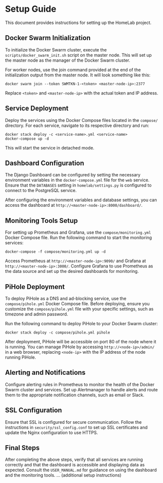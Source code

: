 # Setup Guide

This document provides instructions for setting up the HomeLab project.

## Docker Swarm Initialization

To initialize the Docker Swarm cluster, execute the `scripts/docker_swarm_init.sh` script on the master node. This will set up the master node as the manager of the Docker Swarm cluster.

For worker nodes, use the join command provided at the end of the initialization output from the master node. It will look something like this:
```
docker swarm join --token SWMTKN-1-<token> <master-node-ip>:2377
```
Replace `<token>` and `<master-node-ip>` with the actual token and IP address.

## Service Deployment

Deploy the services using the Docker Compose files located in the `compose/` directory. For each service, navigate to its respective directory and run:

```
docker stack deploy -c <service-name>.yml <service-name>
docker-compose up -d
```

This will start the service in detached mode.

## Dashboard Configuration
The Django Dashboard can be configured by setting the necessary environment variables in the `docker-compose.yml` file for the `web` service. Ensure that the `DATABASES` setting in `homelab/settings.py` is configured to connect to the PostgreSQL service.

After configuring the environment variables and database settings, you can access the dashboard at `http://<master-node-ip>:8000/dashboard/`.

## Monitoring Tools Setup
For setting up Prometheus and Grafana, use the `compose/monitoring.yml` Docker Compose file. Run the following command to start the monitoring services:
```
docker-compose -f compose/monitoring.yml up -d
```
Access Prometheus at `http://<master-node-ip>:9090/` and Grafana at `http://<master-node-ip>:3000/`. Configure Grafana to use Prometheus as the data source and set up the desired dashboards for monitoring.
## PiHole Deployment
To deploy PiHole as a DNS and ad-blocking service, use the `compose/pihole.yml` Docker Compose file. Before deploying, ensure you customize the `compose/pihole.yml` file with your specific settings, such as timezone and admin password.

Run the following command to deploy PiHole to your Docker Swarm cluster:
```
docker stack deploy -c compose/pihole.yml pihole
```

After deployment, PiHole will be accessible on port 80 of the node where it is running. You can manage PiHole by accessing `http://<node-ip>/admin/` in a web browser, replacing `<node-ip>` with the IP address of the node running PiHole.

## Alerting and Notifications
Configure alerting rules in Prometheus to monitor the health of the Docker Swarm cluster and services. Set up Alertmanager to handle alerts and route them to the appropriate notification channels, such as email or Slack.

## SSL Configuration
Ensure that SSL is configured for secure communication. Follow the instructions in `security/ssl_config.conf` to set up SSL certificates and update the Nginx configuration to use HTTPS.

## Final Steps
After completing the above steps, verify that all services are running correctly and that the dashboard is accessible and displaying data as expected. Consult the `USER_MANUAL.md` for guidance on using the dashboard and the monitoring tools.
... (additional setup instructions)